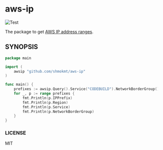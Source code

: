 # aws-ip

![Test](https://github.com/shmokmt/aws-ip/workflows/Test/badge.svg)

The package to get [AWS IP address ranges](https://docs.aws.amazon.com/general/latest/gr/aws-ip-ranges.html).

## SYNOPSIS

```go
package main

import (
    awsip "github.com/shmokmt/aws-ip"
)

func main() {
    prefixes := awsip.Query().Service("CODEBUILD").NetworkBorderGroup().Select()
    for _, p := range prefixes {
        fmt.Println(p.IPPrefix)
        fmt.Println(p.Region)
        fmt.Println(p.Service)
        fmt.Println(p.NetworkBorderGroup)
    }
}
```

### LICENSE

MIT
